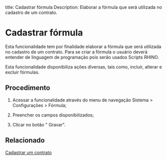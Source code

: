 title: Cadastrar fórmula
Description: Elaborar a fórmula que será utilizada no cadastro de um contrato.
# Cadastrar fórmula

Esta funcionalidade tem por finalidade elaborar a fórmula que será utilizada
no cadastro de um contrato. Para se criar a fórmula o usuário deverá entender de
linguagem de programação pois serão usados Scripts RHINO.

Esta funcionalidade disponibiliza ações diversas, tais como, incluir, alterar e
excluir fórmulas.

Procedimento
--------

1.  Acessar a funcionalidade através do menu de navegação Sistema \>
    Configurações \> Fórmula;

2.  Preencher os campos disponibilizados;

3.  Clicar no botão " Gravar".


Relacionado
-------

[Cadastrar um contrato](/pt-br/citsmart-platform-9/additional-features/contract-management/use/register-contract.html)


<!-- !!! tip "About"

    <b>Product/Version:</b> CITSmart | 9.00 &nbsp;&nbsp;
    <b>Updated:</b>01/16/2021 - Anna Martins
